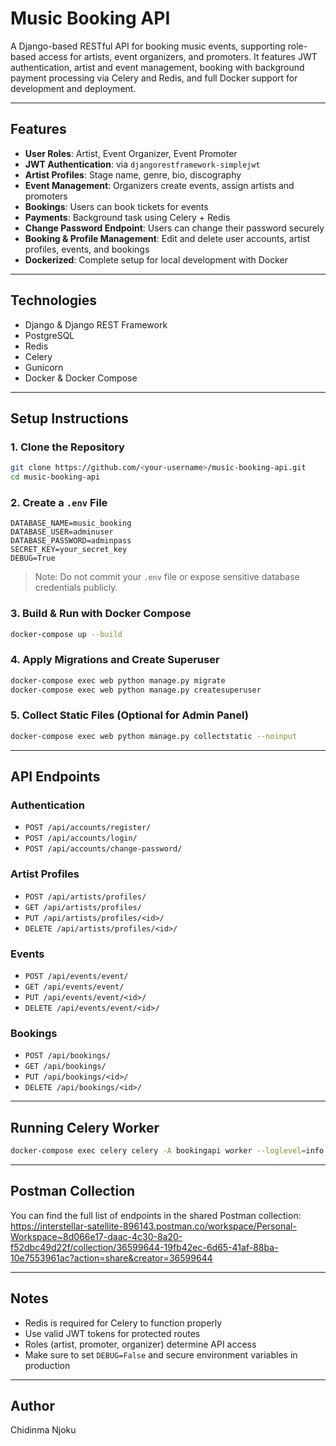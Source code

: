 # Music Booking API

A Django-based RESTful API for booking music events, supporting role-based access for artists, event organizers, and promoters. It features JWT authentication, artist and event management, booking with background payment processing via Celery and Redis, and full Docker support for development and deployment.

---

## Features

- **User Roles**: Artist, Event Organizer, Event Promoter
- **JWT Authentication**: via `djangorestframework-simplejwt`
- **Artist Profiles**: Stage name, genre, bio, discography
- **Event Management**: Organizers create events, assign artists and promoters
- **Bookings**: Users can book tickets for events
- **Payments**: Background task using Celery + Redis
- **Change Password Endpoint**: Users can change their password securely
- **Booking & Profile Management**: Edit and delete user accounts, artist profiles, events, and bookings
- **Dockerized**: Complete setup for local development with Docker

---

## Technologies

- Django & Django REST Framework
- PostgreSQL
- Redis
- Celery
- Gunicorn
- Docker & Docker Compose

---

## Setup Instructions

### 1. Clone the Repository
```bash
git clone https://github.com/<your-username>/music-booking-api.git
cd music-booking-api
```

### 2. Create a `.env` File
```dotenv
DATABASE_NAME=music_booking
DATABASE_USER=adminuser
DATABASE_PASSWORD=adminpass
SECRET_KEY=your_secret_key
DEBUG=True
```
> Note: Do not commit your `.env` file or expose sensitive database credentials publicly.

### 3. Build & Run with Docker Compose
```bash
docker-compose up --build
```

### 4. Apply Migrations and Create Superuser
```bash
docker-compose exec web python manage.py migrate
docker-compose exec web python manage.py createsuperuser
```

### 5. Collect Static Files (Optional for Admin Panel)
```bash
docker-compose exec web python manage.py collectstatic --noinput
```

---

## API Endpoints

### Authentication
- `POST /api/accounts/register/`
- `POST /api/accounts/login/`
- `POST /api/accounts/change-password/`


### Artist Profiles
- `POST /api/artists/profiles/`
- `GET /api/artists/profiles/`
- `PUT /api/artists/profiles/<id>/`
- `DELETE /api/artists/profiles/<id>/`

### Events
- `POST /api/events/event/`
- `GET /api/events/event/`
- `PUT /api/events/event/<id>/`
- `DELETE /api/events/event/<id>/`

### Bookings
- `POST /api/bookings/`
- `GET /api/bookings/`
- `PUT /api/bookings/<id>/`
- `DELETE /api/bookings/<id>/`

---

## Running Celery Worker
```bash
docker-compose exec celery celery -A bookingapi worker --loglevel=info
```

---

## Postman Collection
You can find the full list of endpoints in the shared Postman collection:
https://interstellar-satellite-896143.postman.co/workspace/Personal-Workspace~8d066e17-daac-4c30-8a20-f52dbc49d22f/collection/36599644-19fb42ec-6d65-41af-88ba-10e7553961ac?action=share&creator=36599644

---

## Notes
- Redis is required for Celery to function properly
- Use valid JWT tokens for protected routes
- Roles (artist, promoter, organizer) determine API access
- Make sure to set `DEBUG=False` and secure environment variables in production

---

## Author
Chidinma Njoku


